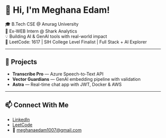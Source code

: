  # 👋 Hi, I'm Meghana Edam!  
       
🎓 B.Tech CSE @ Anurag University             
🧠 Ex-WEB Intern @ Shark Analytics        
💡 Building AI & GenAI tools with real-world impact                   
🎯 LeetCode: 1617 | SIH College Level Finalist | Full Stack + AI Explorer                
      
---  
 
## 🚀 Projects 
- **Transcribe Pro** — Azure Speech-to-Text API  
- **Vector Guardians** — GenAI embedding pipeline with validation  
- **Astra** — Real-time chat app with JWT, Docker & AWS 

---

## 📫 Connect With Me
- [LinkedIn](https://linkedin.com/in/meghana-edam-849b11300)  
- [LeetCode](https://leetcode.com/Meghsedam/)  
- 📧 meghanaedam1007@gmail.com
